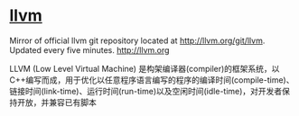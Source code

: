# [llvm](https://github.com/llvm-mirror/llvm)

Mirror of official llvm git repository located at <http://llvm.org/git/llvm>. Updated every five minutes. <http://llvm.org>

LLVM (Low Level Virtual Machine) 是构架编译器(compiler)的框架系统，以C++编写而成，用于优化以任意程序语言编写的程序的编译时间(compile-time)、链接时间(link-time)、运行时间(run-time)以及空闲时间(idle-time)，对开发者保持开放，并兼容已有脚本
